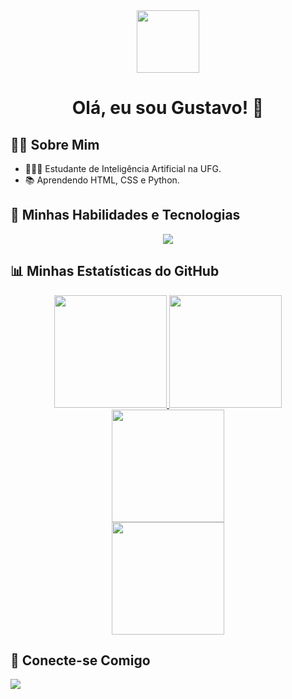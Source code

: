 <div style="text-align:center;">
  <img src="https://media.giphy.com/media/M9gbBd9nbDrOTu1Mqx/giphy.gif" width="100"/>
  <h1> Olá, eu sou Gustavo! 👋</h1>
</div>

<h2>👨‍💻 Sobre Mim</h2>
    <ul>
        <li>👩🏻‍💻 Estudante de Inteligência Artificial na UFG.</li>
        <li>📚 Aprendendo HTML, CSS e Python.</li>
    </ul>

<h2>🚀 Minhas Habilidades e Tecnologias</h2>
<div style="text-align:center;">
  <img src="https://skillicons.dev/icons?i=py,html,css" />
</div>

<h2>📊 Minhas Estatísticas do GitHub</h2>
<div style="text-align:center;">
  <a href="https://github.com/espectrx">
  <img height="180em" src="https://github-readme-stats.vercel.app/api?username=espectrx&show_icons=true&theme=dracula&include_all_commits=true&count_private=true"/>
  <img height="180em" src="https://github-readme-stats.vercel.app/api/top-langs/?username=espectrx&layout=compact&langs_count=7&theme=dracula"/>
  <img height="180em" src="https://github-readme-stats.vercel.app/api?username=espectrx&show_icons=true&theme=dracula&include_all_commits=true&count_private=true"/>
    <br> 
  <img height="180em" src="https://github-profile-trophy.vercel.app/?username=espectrx&theme=dracula&row=1&no-bg=true&column=7"/>
  </a>
</div>

<h2>🤝 Conecte-se Comigo</h2>
<p style="text-align:left;">
  <a href="https://www.linkedin.com/in/gustavo-pires-fontana-5b618035b/" target="_blank">
    <img src="https://img.shields.io/badge/-LinkedIn-%230077B5?style=for-the-badge&logo=linkedin&logoColor=white" target="_blank">
  </a>
</p>
